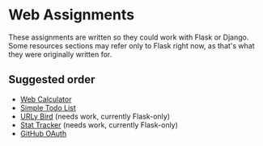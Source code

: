 # Web Assignments

These assignments are written so they could work with Flask or Django. Some resources sections may refer only to Flask right now, as that's what they were originally written for.

## Suggested order

* [Web Calculator](web-calculator)
* [Simple Todo List](simple-todo-list)
* [URLy Bird](urly-bird) (needs work, currently Flask-only)
* [Stat Tracker](stat-tracker) (needs work, currently Flask-only)
* [GitHub OAuth](github-oauth)